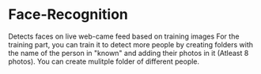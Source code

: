 # Face-Recognition
Detects faces on live web-came feed based on training images 
For the training part, you can train it to detect more people 
by creating folders with the name of the person in "known" and 
adding their photos in it (Atleast 8 photos). You can create 
mulitple folder of different people.
